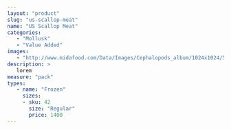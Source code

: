 ```yaml
---
layout: "product"
slug: "us-scallop-meat"
name: "US Scallop Meat"
categories:
   - "Mollusk"
   - "Value Added"
images:
   - "http://www.midafood.com/Data/Images/Cephalopods_album/1024x1024/54acdb77e60ec196.jpg"
description: >
   lorem
measure: "pack"
types: 
   - name: "Frozen"
     sizes: 
     - sku: 42
       size: "Regular"
       price: 1400
---
```

